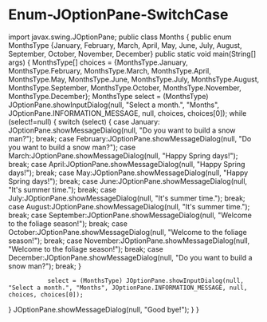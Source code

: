# Enum-JOptionPane-SwitchCase
import javax.swing.JOptionPane;
public class Months {
    public enum MonthsType {January, February, March, April, May, June, July, August, September, October, November, December}
    public static void main(String[] args) {
          MonthsType[] choices = {MonthsType.January, MonthsType.February, MonthsType.March, MonthsType.April, MonthsType.May, MonthsType.June, MonthsType.July, MonthsType.August, MonthsType.September, MonthsType.October, MonthsType.November, MonthsType.December};
          MonthsType select = (MonthsType) JOptionPane.showInputDialog(null, "Select a month.", "Months", JOptionPane.INFORMATION_MESSAGE, null, choices, choices[0]);
          while (select!=null) {
               switch (select) {
               case January: JOptionPane.showMessageDialog(null, "Do you want to build a snow man?");
               break;
               case February:JOptionPane.showMessageDialog(null, "Do you want to build a snow man?");
               case March:JOptionPane.showMessageDialog(null, "Happy Spring days!");
               break;
               case April:JOptionPane.showMessageDialog(null, "Happy Spring days!");
               break;
               case May:JOptionPane.showMessageDialog(null, "Happy Spring days!");
               break;
               case June:JOptionPane.showMessageDialog(null, "It's summer time.");
               break;
               case July:JOptionPane.showMessageDialog(null, "It's summer time.");
               break;
               case August:JOptionPane.showMessageDialog(null, "It's summer time.");
               break;
               case September:JOptionPane.showMessageDialog(null, "Welcome to the foliage season!");
               break;
               case October:JOptionPane.showMessageDialog(null, "Welcome to the foliage season!");
               break;
               case November:JOptionPane.showMessageDialog(null, "Welcome to the foliage season!");
               break;
               case December:JOptionPane.showMessageDialog(null, "Do you want to build a snow man?");
               break;
             }
               
               select = (MonthsType) JOptionPane.showInputDialog(null, "Select a month.", "Months", JOptionPane.INFORMATION_MESSAGE, null, choices, choices[0]);
}
               JOptionPane.showMessageDialog(null, "Good bye!");
}
}   
